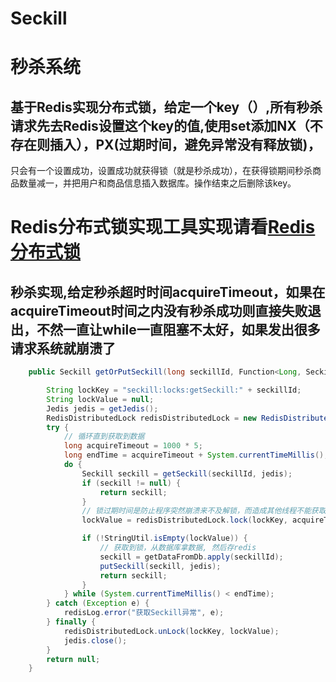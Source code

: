 # Seckill
# 秒杀系统
## 基于Redis实现分布式锁，给定一个key（）,所有秒杀请求先去Redis设置这个key的值,使用set添加NX（不存在则插入），PX(过期时间，避免异常没有释放锁)，
只会有一个设置成功，设置成功就获得锁（就是秒杀成功），在获得锁期间秒杀商品数量减一，并把用户和商品信息插入数据库。操作结束之后删除该key。
# Redis分布式锁实现工具实现请看[Redis分布式锁](https://github.com/lucky-xin/Utils/blob/master/src/main/java/com/xin/utils/redis/RedisDistributedLock.java)  
## 秒杀实现,给定秒杀超时时间acquireTimeout，如果在acquireTimeout时间之内没有秒杀成功则直接失败退出，不然一直让while一直阻塞不太好，如果发出很多请求系统就崩溃了
```java
    public Seckill getOrPutSeckill(long seckillId, Function<Long, Seckill> getDataFromDb) {

        String lockKey = "seckill:locks:getSeckill:" + seckillId;
        String lockValue = null;
        Jedis jedis = getJedis();
        RedisDistributedLock redisDistributedLock = new RedisDistributedLock(jedis);
        try {
            // 循环直到获取到数据
            long acquireTimeout = 1000 * 5;
            long endTime = acquireTimeout + System.currentTimeMillis();
            do {
                Seckill seckill = getSeckill(seckillId, jedis);
                if (seckill != null) {
                    return seckill;
                }
                // 锁过期时间是防止程序突然崩溃来不及解锁，而造成其他线程不能获取锁的问题。过期时间是业务容忍最长时间。
                lockValue = redisDistributedLock.lock(lockKey, acquireTimeout, acquireTimeout, TimeUnit.MILLISECONDS);

                if (!StringUtil.isEmpty(lockValue)) {
                    // 获取到锁，从数据库拿数据, 然后存redis
                    seckill = getDataFromDb.apply(seckillId);
                    putSeckill(seckill, jedis);
                    return seckill;
                }
            } while (System.currentTimeMillis() < endTime);
        } catch (Exception e) {
            redisLog.error("获取Seckill异常", e);
        } finally {
            redisDistributedLock.unLock(lockKey, lockValue);
            jedis.close();
        }
        return null;
    }
```

